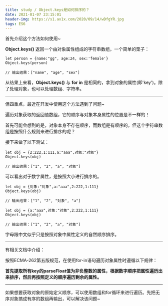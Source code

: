 ```yaml
---
title: study / Object.keys是如何排序的？
date: 2021-01-07 23:15:01
header-img: https://s1.ax1x.com/2020/09/14/wDfgYR.jpg
tags: ES6
---
```


首先介绍这个方法如何使用~

**Object.keys()** 返回一个由对象属性组成的字符串数组，一个简单的栗子：

```
let person = {name:"gg", age:24, sex:'female'}
Object.keys(person)  

// 输出结果：["name", "age", "sex"]
```

从结果上来看，**Object.keys()** 与 **for in** 是相同的，拿到对象的属性(即'key')。除了处理对象，也可以处理数组、字符串。

------

但四重点，最近在开发中使用这个方法遇到了问题~

遍历对象获取的返回值数组，它的顺序与对象本身属性的位置是不一样的！

首先可能会想到的是，对象本身不存在顺序，而数组是有顺序的。但这个字符串数组是按照什么规则来进行排序的呢？

接下来做了以下测试：


```
let obj = {2:222,1:111,a:"aaa",对象:"对象"}
Object.keys(obj)  

// 输出结果：["1", "2", "a", "对象"]
```
可以看出对于数字属性，是按照大小进行排序的。

```
let obj = {对象:"对象",a:"aaa",2:222,1:111}
Object.keys(obj)  

// 输出结果：["1", "2", "对象", "a"]
```

```
let obj = {a:"aaa",对象:"对象",2:222,1:111}
Object.keys(obj)  

// 输出结果：["1", "2", "a", "对象"]
```
字母跟中文似乎只是按照对象中属性定义的自然顺序排序。

---

有相关文档中介绍：

按照ECMA-262第五版规范，在使用for-in语句遍历对象属性时遵循以下规律：

**首先提取所有key的parseFloat值为非负整数的属性，根据数字顺序把属性遍历出来排序，然后再按照定义的顺序遍历剩余的属性。**

---

如果想要获取对象的原始定义顺序，可以使用数组和for循环来进行遍历。先把无序对象搞成有序的数组再输出，可以解决该问题~